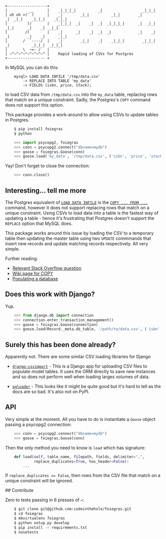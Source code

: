 
    +------------------+
    |          __      |    _|_|_|_|          _|                  _|_|_|                                 
    | uh oh >(' )      |    _|        _|_|          _|_|        _|        _|  _|_|    _|_|_|    _|_|_|   
    |         )/       |    _|_|_|  _|    _|  _|  _|_|_|_|      _|  _|_|  _|_|      _|    _|  _|_|       
    |        /(        |    _|      _|    _|  _|  _|            _|    _|  _|        _|    _|      _|_|   
    |       /  `----/  |    _|        _|_|    _|    _|_|_|        _|_|_|  _|          _|_|_|  _|_|_|     
    |       \  ~=- /   |
    | ~^~^~^~^~^~^~^~^ |    Rapid loading of CSVs for Postgres
    +----------------- +

In MySQL you can do this:

```mysql
    mysql> LOAD DATA INFILE '/tmp/data.csv'
        -> REPLACE INTO TABLE 'my_data'
        -> FIELDS (isbn, price, stock);
```

to load CSV data from `/tmp/data.csv` into the `my_data` table, replacing rows
that match on a unique constraint.  Sadly, the Postgres's `COPY` command does
not support this option.

This package provides a work-around to allow using CSVs to update tables in
Postgres.

```bash
    $ pip install foiegras 
    $ python
```

```python
    >>> import psycopg2, foiegras
    >>> conn = psycopg2.connect("dbname=mydb")
    >>> goose = foiegras.Goose(conn)
    >>> goose.load('my_data', '/tmp/data.csv', ('isbn', 'price', 'stock'))
```

Yay! Don't forget to close the connection:

```python
	>>> conn.close()
```

## Interesting... tell me more

The Postgres equivalent of [`LOAD DATA INFILE`](http://dev.mysql.com/doc/refman/5.1/en/load-data.html) 
is the [`COPY ... FROM ...`](http://www.postgresql.org/docs/9.2/static/sql-copy.html)
command, however it does not support replacing rows that match on a unique
constraint.  Using CSVs to load data into a table is the fastest way of
updating a table - hence it's frustrating that Postgres doesn't
support the `REPLACE` option that MySQL does.

This package works around this issue by loading the CSV to a temporary table then 
updating the master table using two `UPDATE` commmands that insert new records and update
matching records respectively.  All very simple.

Further reading:

* [Relevant Stack Overflow question](http://stackoverflow.com/questions/8910494/how-to-update-selected-rows-with-values-from-a-csv-file-in-postgres)
* [Wiki page for COPY](http://www.postgresql.org/docs/9.2/static/sql-copy.html)
* [Populating a database](http://www.postgresql.org/docs/8.3/static/populate.html)

## Does this work with Django?

Yup.

```python
	>>> from django.db import connection
	>>> connection.enter_transaction_management()
	>>> goose = foisgras.Goose(connection)
	>>> goose.load(Record._meta.db_table, '/path/to/data.csv', ('isbn', 'price', 'stock'))
```

## Surely this has been done already?

Apparently not.  There are some similar CSV loading libraries for Django

* [`django-csvimport`](http://pypi.python.org/pypi/django-csvimport) - This is a Django
  app for uploading CSV files to populate model tables.  It uses the ORM directly to save
  new instances and so does not perform well when loading larges volumes of data.

* [`pgloader`](http://pgfoundry.org/projects/pgloader/) - This looks like it might be quite good 
  but it's hard to tell as the docs are so bad.  It's also not on PyPI.

## API

Very simple at the moment.  All you have to do is instantiate a `Goose` object passing a
psycopg2 connection:

```python
	>>> conn = psycopg2.connect("dbname=mydb")
	>>> goose = foiegras.Goose(conn)
```

Then the only method you need to know is `load` which has signature:

```python
	def load(self, table_name, filepath, fields, delimiter=",", 
	         replace_duplicates=True, has_header=False):
	    ...
```

If `replace_duplicates == False`, then rows from the CSV file that match on a
unique constraint will be ignored.

## Contribute

Zero to tests passing in 6 presses of `↩`:

```bash
	$ git clone git@github.com:codeinthehole/foiegras.git
	$ cd foiegras
	$ mkvirtualenv foiegras
	$ python setup.py develop
	$ pip install -r requirements.txt
	$ nosetests
```

